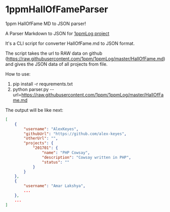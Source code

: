 # 1ppmHallOfFameParser
1ppm HallOfFame MD to JSON parser!

A Parser Markdown to JSON for [1ppmLog project](https://github.com/1ppm/1ppmLog/issues/38)

It's a CLI script for converter HallOfFame.md to JSON format.

The script takes the url to RAW data on github (https://raw.githubusercontent.com/1ppm/1ppmLog/master/HallOfFame.md) and gives the JSON data of all projects from file.

How to use:

1. pip install -r requrements.txt
2. python parser.py --url=https://raw.githubusercontent.com/1ppm/1ppmLog/master/HallOfFame.md

The output will be like next:
```json
[
    {
        "username": "AlexKeyes",
        "githubUrl": "https://github.com/alex-keyes",
        "otherUrl": "",
        "projects": {
            "201701": {
                "name": "PHP Cowsay",
                "description": "Cowsay written in PHP",
                "status": ""
            }
        }
    },
    {
        "username": "Amar Lakshya",
        ...
    },
    ...
]
```